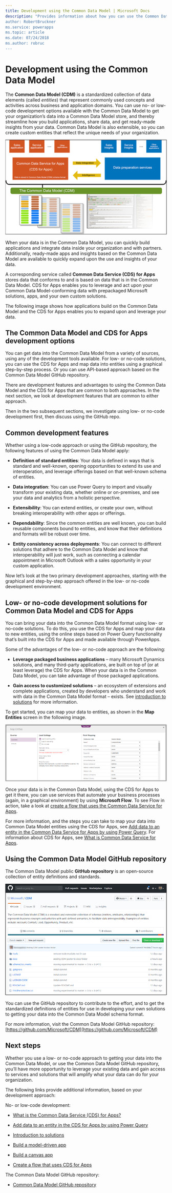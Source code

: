 ```yaml
---
title: Development using the Common Data Model | Microsoft Docs
description: "Provides information about how you can use the Common Data Model to develop apps and solutions.
author: RobertBruckner
ms.service: powerapps
ms.topic: article
ms.date: 07/24/2018
ms.author: robruc
---
```


# Development using the Common Data Model

The **Common Data Model (CDM)** is a standardized collection of data elements
(called *entities*) that represent commonly used concepts and activities across
business and application domains. You can use no- or low-code development
options available with the Common Data Model to get your organization’s data into a Common Data Model
store, and thereby streamline how you build applications, share data, and get
ready-made insights from your data. Common Data Model is also extensible, so you can create
custom entities that reflect the unique needs of your organization.

![Common Data Model overview](media/cdm-overview.png)

When your data is in the Common Data Model, you can quickly build applications and
integrate data inside your organization and with partners. Additionally,
ready-made apps and insights based on the Common Data Model are available to quickly
expand upon the use and insights of your data.

A corresponding service called **Common Data Service (CDS) for Apps** stores
data that conforms to and is based on data that is in the Common Data Model. CDS for Apps
enables you to leverage and act upon your Common Data Model-conforming data with prepackaged
Microsoft solutions, apps, and your own custom solutions.

The following image shows how applications build on the Common Data Model and the CDS
for Apps enables you to expand upon and leverage your data.

## The Common Data Model and CDS for Apps development options

You can get data into the Common Data Model from a variety of sources, using any of the
development tools available. For low- or no-code solutions, you can use the
CDS for Apps and map data into entities using a graphical step-by-step
process. Or you can use API-based approach based on the Common Data Model GitHub repository.

There are development features and advantages to using the Common Data Model and the CDS
for Apps that are common to both approaches. In the next section, we look at
development features that are common to either approach.

Then in the two subsequent sections, we investigate using low- or no-code
development first, then discuss using the GitHub repo.

## Common development features 

Whether using a low-code approach or using the GitHub repository, the following
features of using the Common Data Model apply:

-   **Definition of standard entities**: Your data is defined in ways that is
    standard and well-known, opening opportunities to extend its use and
    interoperation, and leverage offerings based on that well-known schema of
    entities.

-   **Data integration**: You can use Power Query to import and visually
    transform your existing data, whether online or on-premises, and see your
    data and analytics from a holistic perspective.

-   **Extensibility**: You can extend entities, or create your own, without
    breaking interoperability with other apps or offerings.

-   **Dependability**: Since the common entities are well known, you can build
    reusable components bound to entities, and know that their definitions and
    formats will be robust over time.

-   **Entity consistency across deployments**: You can connect to different
    solutions that adhere to the Common Data Model and know that interoperability will just
    work, such as connecting a calendar appointment in Microsoft Outlook with a
    sales opportunity in your custom application.

Now let’s look at the two primary development approaches, starting with the
graphical and step-by-step approach offered in the low- or no-code development
environment.

## Low- or no-code development solutions for Common Data Model and CDS for Apps

You can bring your data into the Common Data Model format using low- or no-code solutions.
To do this, you use the CDS for Apps and map your data to new entities,
using the online steps based on Power Query functionality that’s built into
the CDS for Apps and made available through PowerApps.

Some of the advantages of the low- or no-code approach are the following:

-   **Leverage packaged business applications** – many Microsoft Dynamics
    solutions, and many third-party applications, are built on top of (or at
    least leverage) the CDS for Apps. When your data is in
    the Common Data Model, you can take advantage of those packaged applications.

-   **Gain access to customized solutions** – an ecosystem of extensions and
    complete applications, created by developers who understand and work with
    data in the Common Data Model format – exists. See [introduction to
    solutions](https://docs.microsoft.com/powerapps/developer/common-data-service/introduction-solutions)
    for more information.

To get started, you can map your data to entities, as shown in the **Map
Entities** screen in the following image.

![Map your data to entities](media/cdm-map-entities.png)

Once your data is in the Common Data Model, using the CDS for Apps to get it there, you can
use services that automate your business processes (again, in a graphical
environment) by using **Microsoft Flow**. To see Flow in action, take a look at
[create a flow that uses the Common Data
Service for Apps](https://docs.microsoft.com/flow/common-data-model-intro).

For more information, and the steps you can take to map your data into Common Data Model
entities using the CDS for Apps, see [Add data to an entity in the Common Data
Service for Apps by using Power
Query](https://docs.microsoft.com/powerapps/maker/common-data-service/data-platform-cds-newentity-pq).
For information about CDS for Apps, see [What is Common Data Service for
Apps](https://docs.microsoft.com/powerapps/maker/common-data-service/data-platform-intro).

## Using the Common Data Model GitHub repository

The Common Data Model public **GitHub repository** is an open-source collection of entity
definitions and standards.

![Common Data Model GitHub repo](media/cdm-github-repo.png)

You can use the GitHub repository to contribute to the effort, and to get the
standardized definitions of entities for use in developing your own solutions to
getting your data into the Common Data Model schema format.

For more information, visit the Common Data Model GitHub
repository: [https://github.com/Microsoft/CDM](https://github.com/Microsoft/CDM)

## Next steps

Whether you use a low- or no-code approach to getting your data into the Common Data Model, or
use the Common Data Model GitHub repository, you’ll have more opportunity to leverage your
existing data and gain access to services and solutions that will amplify what
your data can do for your organization.

The following links provide additional information, based on your development
approach:

No- or low-code development:

-   [What is the Common Data Service (CDS) for
    Apps?](https://docs.microsoft.com/powerapps/maker/common-data-service/data-platform-intro)

-   [Add data to an entity in the CDS for Apps by using Power
    Query](https://docs.microsoft.com/powerapps/maker/common-data-service/data-platform-cds-newentity-pq)

-   [Introduction to
    solutions](https://docs.microsoft.com/powerapps/developer/common-data-service/introduction-solutions)

-   [Build a model-driven
    app](https://docs.microsoft.com/powerapps/maker/model-driven-apps/model-driven-app-overview)

-   [Build a canvas
    app](https://docs.microsoft.com/powerapps/maker/canvas-apps/getting-started)

-   [Create a flow that uses CDS for Apps](https://docs.microsoft.com/flow/common-data-model-intro)

The Common Data Model GitHub repository:

-   [Common Data Model GitHub repository](https://github.com/Microsoft/CDM)

